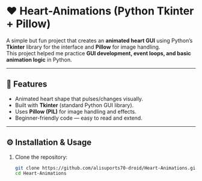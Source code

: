 # ❤️ Heart-Animations (Python Tkinter + Pillow)

A simple but fun project that creates an **animated heart GUI** using Python’s **Tkinter** library for the interface and **Pillow** for image handling.  
This project helped me practice **GUI development, event loops, and basic animation logic** in Python.

---

## 🔹 Features
- Animated heart shape that pulses/changes visually.
- Built with **Tkinter** (standard Python GUI library).
- Uses **Pillow (PIL)** for image handling and effects.
- Beginner-friendly code — easy to read and extend.

---

## ⚙️ Installation & Usage
1. Clone the repository:
   ```bash
   git clone https://github.com/alisuports70-droid/Heart-Animations.git
   cd Heart-Animations
